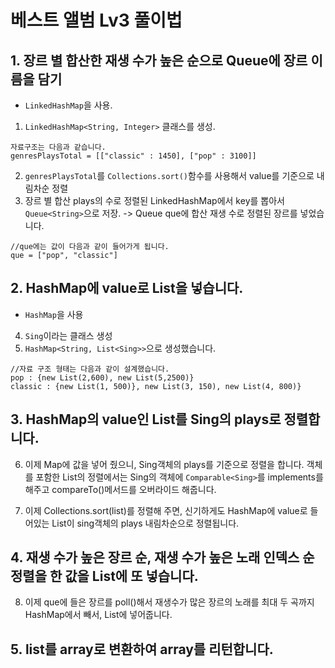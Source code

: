 # 베스트 앨범 Lv3 풀이법

## 1. 장르 별 합산한 재생 수가 높은 순으로 Queue에 장르 이름을 담기

- ```LinkedHashMap```을 사용.
1. ```LinkedHashMap<String, Integer>``` 클래스를 생성.
```
자료구조는 다음과 같습니다.
genresPlaysTotal = [["classic" : 1450], ["pop" : 3100]]
```

2. ```genresPlaysTotal```를 ```Collections.sort()```함수를 사용해서 value를 기준으로 내림차순 정렬
3. 장르 별 합산 plays의 수로 정렬된 LinkedHashMap에서 key를 뽑아서 ```Queue<String>```으로 저장.
-> Queue<String> que에 합산 재생 수로 정렬된 장르를 넣었습니다.

```
//que에는 값이 다음과 같이 들어가게 됩니다.
que = ["pop", "classic"]
```

## 2. HashMap에 value로 List<Sing>을 넣습니다.
- ```HashMap```을 사용
4. ```Sing```이라는 클래스 생성
5. ```HashMap<String, List<Sing>>```으로 생성했습니다.
```
//자료 구조 형태는 다음과 같이 설계했습니다.
pop : {new List(2,600), new List(5,2500)}
classic : {new List(1, 500)}, new List(3, 150), new List(4, 800)}
```

## 3. HashMap의 value인 List를 Sing의 plays로 정렬합니다.
6. 이제 Map에 값을 넣어 줬으니, Sing객체의 plays를 기준으로 정렬을 합니다.
객체를 포함한 List의 정렬에서는 Sing의 객체에 ```Comparable<Sing>```를 implements를 해주고 compareTo()메서드를 오버라이드 해줍니다.

7. 이제 Collections.sort(list)를 정렬해 주면, 신기하게도 HashMap에 value로 들어있는 List<Sing>이 sing객체의 plays 내림차순으로 정렬됩니다.

## 4. 재생 수가 높은 장르 순, 재생 수가 높은 노래 인덱스 순 정렬을 한 값을 List에 또 넣습니다.
8. 이제 que에 들은 장르를 poll()해서 재생수가 많은 장르의 노래를 최대 두 곡까지 HashMap에서 빼서, List에 넣어줍니다.

## 5. list를 array로 변환하여 array를 리턴합니다.  